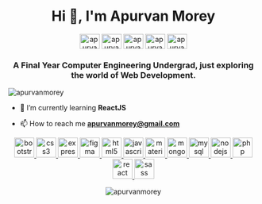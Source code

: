<h1 align="center">Hi 👋, I'm Apurvan Morey</h1>
<p align="center">
<a href="https://dev.to/apurvanmorey" target="blank"><img align="center" src="https://cdn.jsdelivr.net/npm/simple-icons@3.0.1/icons/dev-dot-to.svg" alt="apurvanmorey" height="30" width="40" /></a>
<a href="https://twitter.com/apurvanmorey" target="blank"><img align="center" src="https://cdn.jsdelivr.net/npm/simple-icons@3.0.1/icons/twitter.svg" alt="apurvanmorey" height="30" width="40" /></a>
<a href="https://linkedin.com/in/apurvanmorey" target="blank"><img align="center" src="https://cdn.jsdelivr.net/npm/simple-icons@3.0.1/icons/linkedin.svg" alt="apurvanmorey" height="30" width="40" /></a>
<a href="https://fb.com/apurvanmorey" target="blank"><img align="center" src="https://cdn.jsdelivr.net/npm/simple-icons@3.0.1/icons/facebook.svg" alt="apurvanmorey" height="30" width="40" /></a>
<a href="https://instagram.com/apurvanmorey" target="blank"><img align="center" src="https://cdn.jsdelivr.net/npm/simple-icons@3.0.1/icons/instagram.svg" alt="apurvanmorey" height="30" width="40" /></a>
</p>
<h3 align="center">A Final Year Computer Engineering Undergrad, just exploring the world of Web Development.</h3>

<p align="left"> <img src="https://komarev.com/ghpvc/?username=apurvanmorey" alt="apurvanmorey" /> </p>

- 🌱 I’m currently learning **ReactJS**

- 📫 How to reach me **apurvanmorey@gmail.com**

<p align="center">
 <a href="https://getbootstrap.com" target="_blank"> 
 <img src="https://devicons.github.io/devicon/devicon.git/icons/bootstrap/bootstrap-plain.svg" alt="bootstrap" width="40" height="40"/>
 </a>
 <a href="https://www.w3schools.com/css/" target="_blank">
 <img src="https://devicons.github.io/devicon/devicon.git/icons/css3/css3-original-wordmark.svg" alt="css3" width="40" height="40"/> </a> 
 <a href="https://expressjs.com" target="_blank"> 
 <img src="https://devicons.github.io/devicon/devicon.git/icons/express/express-original-wordmark.svg" alt="express" width="40" height="40"/> 
 </a> 
 <a href="https://www.figma.com/" target="_blank"> 
 <img src="https://www.vectorlogo.zone/logos/figma/figma-icon.svg" alt="figma" width="40" height="40"/> 
 </a> 
 <a href="https://www.w3.org/html/" target="_blank"> 
 <img src="https://devicons.github.io/devicon/devicon.git/icons/html5/html5-original-wordmark.svg" alt="html5" width="40" height="40"/> </a> 
 <a href="https://developer.mozilla.org/en-US/docs/Web/JavaScript" target="_blank"> 
 <img src="https://devicons.github.io/devicon/devicon.git/icons/javascript/javascript-original.svg" alt="javascript" width="40" height="40"/> </a> 
 <a href="https://materializecss.com/" target="_blank"> 
 <img src="https://raw.githubusercontent.com/prplx/svg-logos/5585531d45d294869c4eaab4d7cf2e9c167710a9/svg/materialize.svg" alt="materialize" width="40" height="40"/> </a> 
 <a href="https://www.mongodb.com/" target="_blank"> 
 <img src="https://devicons.github.io/devicon/devicon.git/icons/mongodb/mongodb-original-wordmark.svg" alt="mongodb" width="40" height="40"/> </a> 
 <a href="https://www.mysql.com/" target="_blank"> 
 <img src="https://devicons.github.io/devicon/devicon.git/icons/mysql/mysql-original-wordmark.svg" alt="mysql" width="40" height="40"/> </a> 
 <a href="https://nodejs.org" target="_blank"> 
 <img src="https://devicons.github.io/devicon/devicon.git/icons/nodejs/nodejs-original-wordmark.svg" alt="nodejs" width="40" height="40"/> </a> 
 <a href="https://www.php.net" target="_blank"> 
 <img src="https://devicons.github.io/devicon/devicon.git/icons/php/php-original.svg" alt="php" width="40" height="40"/> </a> 
 <a href="https://reactjs.org/" target="_blank"> 
 <img src="https://devicons.github.io/devicon/devicon.git/icons/react/react-original-wordmark.svg" alt="react" width="40" height="40"/> </a> 
 <a href="https://sass-lang.com" target="_blank"> 
 <img src="https://devicons.github.io/devicon/devicon.git/icons/sass/sass-original.svg" alt="sass" width="40" height="40"/> 
 </a> 
 </p>
<p align="center"><img align="center" src="https://github-readme-stats.vercel.app/api?username=apurvanmorey&show_icons=true" alt="apurvanmorey" /></p>
